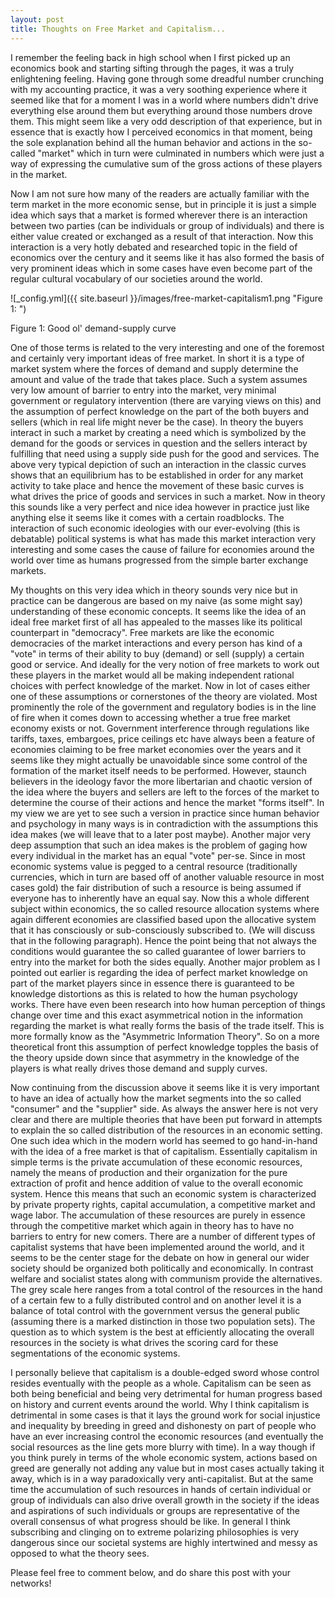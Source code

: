 ```yaml
---
layout: post
title: Thoughts on Free Market and Capitalism...
---
```


I remember the feeling back in high school when I first picked up an economics book and starting sifting through the pages, it was a truly enlightening feeling. Having gone through some dreadful number crunching with my accounting practice, it was a very soothing experience where it seemed like<!-- more --> that for a moment I was in a world where numbers didn't drive everything else around them but everything around those numbers drove them. This might seem like a very odd description of that experience, but in essence that is exactly how I perceived economics in that moment, being the sole explanation behind all the human behavior and actions in the so-called "market" which in turn were culminated in numbers which were just a way of expressing the cumulative sum of the gross actions of these players in the market.

Now I am not sure how many of the readers are actually familiar with the term market in the more economic sense, but in principle it is just a simple idea which says that a market is formed wherever there is an interaction between two parties (can be individuals or group of individuals) and there is either value created or exchanged as a result of that interaction. Now this interaction is a very hotly debated and researched topic in the field of economics over the century and it seems like it has also formed the basis of very prominent ideas which in some cases have even become part of the regular cultural vocabulary of our societies around the world.

![_config.yml]({{ site.baseurl }}/images/free-market-capitalism1.png "Figure 1: ")
<figcaption>Figure 1: Good ol' demand-supply curve</figcaption>

One of those terms is related to the very interesting and one of the foremost and certainly very important ideas of free market. In short it is a type of market system where the forces of demand and supply determine the amount and value of the trade that takes place. Such a system assumes very low amount of barrier to entry into the market, very minimal government or regulatory intervention (there are varying views on this) and the assumption of perfect knowledge on the part of the both buyers and sellers (which in real life might never be the case). In theory the buyers interact in such a market by creating a need which is symbolized by the demand for the goods or services in question and the sellers interact by fulfilling that need using a supply side push for the good and services. The above very typical depiction of such an interaction in the classic curves shows that an equilibrium has to be established in order for any market activity to take place and hence the movement of these basic curves is what drives the price of goods and services in such a market. Now in theory this sounds like a very perfect and nice idea however in practice just like anything else it seems like it comes with a certain roadblocks. The interaction of such economic ideologies with our ever-evolving (this is debatable) political systems is what has made this market interaction very interesting and some cases the cause of failure for economies around the world over time as humans progressed from the simple barter exchange markets.

My thoughts on this very idea which in theory sounds very nice but in practice can be dangerous are based on my naive (as some might say) understanding of these economic concepts. It seems like the idea of an ideal free market first of all has appealed to the masses like its political counterpart in "democracy". Free markets are like the economic democracies of the market interactions and every person has kind of a "vote" in terms of their ability to buy (demand) or sell (supply) a certain good or service. And ideally for the very notion of free markets to work out these players in the market would all be making independent rational choices with perfect knowledge of the market. Now in lot of cases either one of these assumptions or cornerstones of the theory are violated. Most prominently the role of the government and regulatory bodies is in the line of fire when it comes down to accessing whether a true free market economy exists or not. Government interference through regulations like tariffs, taxes, embargoes, price ceilings etc have always been a feature of economies claiming to be free market economies over the years and it seems like they might actually be unavoidable since some control of the formation of the market itself needs to be performed. However, staunch believers in the ideology favor the more libertarian and chaotic version of the idea where the buyers and sellers are left to the forces of the market to determine the course of their actions and hence the market "forms itself". In my view we are yet to see such a version in practice since human behavior and psychology in many ways is in contradiction with the assumptions this idea makes (we will leave that to a later post maybe). Another major very deep assumption that such an idea makes is the problem of gaging how every individual in the market has an equal "vote" per-se. Since in most economic systems value is pegged to a central resource (traditionally currencies, which in turn are based off of another valuable resource in most cases gold) the fair distribution of such a resource is being assumed if everyone has to inherently have an equal say. Now this a whole different subject within economics, the so called resource allocation systems where again different economies are classified based upon the allocative system that it has consciously or sub-consciously subscribed to. (We will discuss that in the following paragraph). Hence the point being that not always the conditions would guarantee the so called guarantee of lower barriers to entry into the market for both the sides equally. Another major problem as I pointed out earlier is regarding the idea of perfect market knowledge on part of the market players since in essence there is guaranteed to be knowledge distortions as this is related to how the human psychology works. There have even been research into how human perception of things change over time and this exact asymmetrical notion in the information regarding the market is what really forms the basis of the trade itself. This is more formally know as the "Asymmetric Information Theory". So on a more theoretical front this assumption of perfect knowledge topples the basis of the theory upside down since that asymmetry in the knowledge of the players is what really drives those demand and supply curves.

Now continuing from the discussion above it seems like it is very important to have an idea of actually how the market segments into the so called "consumer" and the "supplier" side. As always the answer here is not very clear and there are multiple theories that have been put forward in attempts to explain the so called distribution of the resources in an economic setting. One such idea which in the modern world has seemed to go hand-in-hand with the idea of a free market is that of capitalism. Essentially capitalism in simple terms is the private accumulation of these economic resources, namely the means of production and their organization for the pure extraction of profit and hence addition of value to the overall economic system. Hence this means that such an economic system is characterized by private property rights, capital accumulation, a competitive market and wage labor. The accumulation of these resources are purely in essence through the competitive market which again in theory has to have no barriers to entry for new comers. There are a number of different types of capitalist systems that have been implemented around the world, and it seems to be the center stage for the debate on how in general our wider society should be organized both politically and economically. In contrast welfare and socialist states along with communism provide the alternatives. The grey scale here ranges from a total control of the resources in the hand of a certain few to a fully distributed control and on another level it is a balance of total control with the government versus the general public (assuming there is a marked distinction in those two population sets). The question as to which system is the best at efficiently allocating the overall resources in the society is what drives the scoring card for these segmentations of the economic systems.

I personally believe that capitalism is a double-edged sword whose control resides eventually with the people as a whole. Capitalism can be seen as both being beneficial and being very detrimental for human progress based on history and current events around the world. Why I think capitalism is detrimental in some cases is that it lays the ground work for social injustice and inequality by breeding in greed and dishonesty on part of people who have an ever increasing control the economic resources (and eventually the social resources as the line gets more blurry with time). In a way though if you think purely in terms of the whole economic system, actions based on greed are generally not adding any value but in most cases actually taking it away, which is in a way paradoxically very anti-capitalist. But at the same time the accumulation of such resources in hands of certain individual or group of individuals can also drive overall growth in the society if the ideas and aspirations of such individuals or groups are representative of the overall consensus of what progress should be like. In general I think subscribing and clinging on to extreme polarizing philosophies is very dangerous since our societal systems are highly intertwined and messy as opposed to what the theory sees.

Please feel free to comment below, and do share this post with your networks!